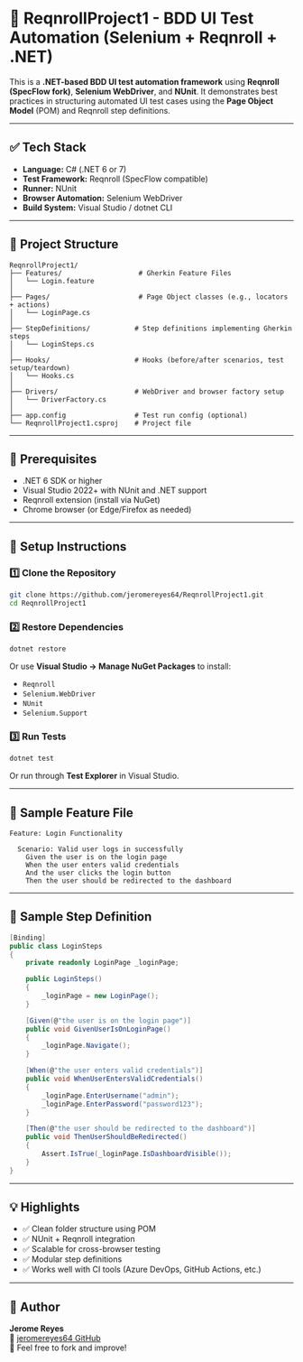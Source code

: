 # 🧪 ReqnrollProject1 - BDD UI Test Automation (Selenium + Reqnroll + .NET)

This is a **.NET-based BDD UI test automation framework** using **Reqnroll (SpecFlow fork)**, **Selenium WebDriver**, and **NUnit**. It demonstrates best practices in structuring automated UI test cases using the **Page Object Model** (POM) and Reqnroll step definitions.

---

## ✅ Tech Stack

- **Language:** C# (.NET 6 or 7)
- **Test Framework:** Reqnroll (SpecFlow compatible)
- **Runner:** NUnit
- **Browser Automation:** Selenium WebDriver
- **Build System:** Visual Studio / dotnet CLI

---

## 📂 Project Structure

```
ReqnrollProject1/
├── Features/                   # Gherkin Feature Files
│   └── Login.feature
│
├── Pages/                      # Page Object classes (e.g., locators + actions)
│   └── LoginPage.cs
│
├── StepDefinitions/           # Step definitions implementing Gherkin steps
│   └── LoginSteps.cs
│
├── Hooks/                     # Hooks (before/after scenarios, test setup/teardown)
│   └── Hooks.cs
│
├── Drivers/                   # WebDriver and browser factory setup
│   └── DriverFactory.cs
│
├── app.config                 # Test run config (optional)
└── ReqnrollProject1.csproj    # Project file
```

---

## 🧰 Prerequisites

- .NET 6 SDK or higher
- Visual Studio 2022+ with NUnit and .NET support
- Reqnroll extension (install via NuGet)
- Chrome browser (or Edge/Firefox as needed)

---

## 🔧 Setup Instructions

### 1️⃣ Clone the Repository

```bash
git clone https://github.com/jeromereyes64/ReqnrollProject1.git
cd ReqnrollProject1
```

### 2️⃣ Restore Dependencies

```bash
dotnet restore
```

Or use **Visual Studio → Manage NuGet Packages** to install:

- `Reqnroll`
- `Selenium.WebDriver`
- `NUnit`
- `Selenium.Support`

### 3️⃣ Run Tests

```bash
dotnet test
```

Or run through **Test Explorer** in Visual Studio.

---

## 📄 Sample Feature File

```gherkin
Feature: Login Functionality

  Scenario: Valid user logs in successfully
    Given the user is on the login page
    When the user enters valid credentials
    And the user clicks the login button
    Then the user should be redirected to the dashboard
```

---

## 🧪 Sample Step Definition

```csharp
[Binding]
public class LoginSteps
{
    private readonly LoginPage _loginPage;

    public LoginSteps()
    {
        _loginPage = new LoginPage();
    }

    [Given(@"the user is on the login page")]
    public void GivenUserIsOnLoginPage()
    {
        _loginPage.Navigate();
    }

    [When(@"the user enters valid credentials")]
    public void WhenUserEntersValidCredentials()
    {
        _loginPage.EnterUsername("admin");
        _loginPage.EnterPassword("password123");
    }

    [Then(@"the user should be redirected to the dashboard")]
    public void ThenUserShouldBeRedirected()
    {
        Assert.IsTrue(_loginPage.IsDashboardVisible());
    }
}
```

---

## 💡 Highlights

- ✅ Clean folder structure using POM
- ✅ NUnit + Reqnroll integration
- ✅ Scalable for cross-browser testing
- ✅ Modular step definitions
- ✅ Works well with CI tools (Azure DevOps, GitHub Actions, etc.)

---

## 📌 Author

**Jerome Reyes**  
🔗 [jeromereyes64 GitHub](https://github.com/jeromereyes64)  
💬 Feel free to fork and improve!
